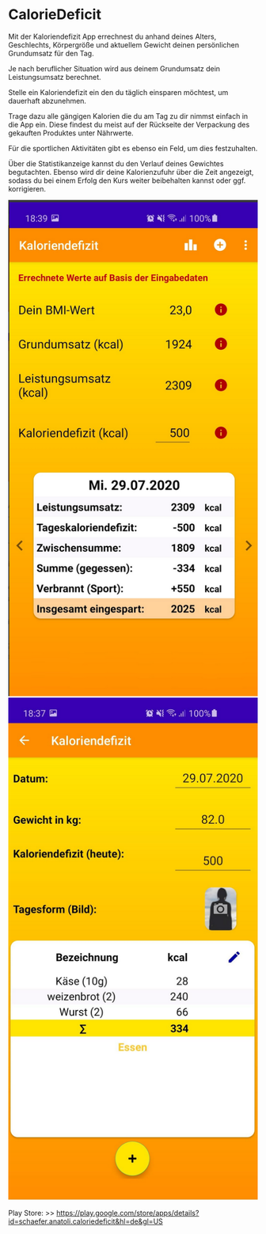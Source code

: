 # CalorieDeficit

Mit der Kaloriendefizit App errechnest du anhand deines Alters, Geschlechts, Körpergröße und aktuellem Gewicht deinen persönlichen Grundumsatz für den Tag.

Je nach beruflicher Situation wird aus deinem Grundumsatz dein Leistungsumsatz berechnet.

Stelle ein Kaloriendefizit ein den du täglich einsparen möchtest, um dauerhaft abzunehmen.

Trage dazu alle gängigen Kalorien die du am Tag zu dir nimmst einfach in die App ein. Diese findest du meist auf der Rückseite der Verpackung des gekauften Produktes unter Nährwerte.

Für die sportlichen Aktivitäten gibt es ebenso ein Feld, um dies festzuhalten.

Über die Statistikanzeige kannst du den Verlauf deines Gewichtes begutachten. Ebenso wird dir deine Kalorienzufuhr über die Zeit angezeigt, sodass du bei einem Erfolg den Kurs weiter beibehalten kannst oder ggf. korrigieren. 


![alt text](https://github.com/ansc00/CalorieDeficit/blob/main/images/image1.png?raw=true)
![alt text](https://github.com/ansc00/CalorieDeficit/blob/main/images/image2.png?raw=true)


Play Store: >> https://play.google.com/store/apps/details?id=schaefer.anatoli.caloriedeficit&hl=de&gl=US
